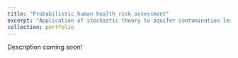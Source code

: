```yaml
---
title: "Probabilistic human health risk assessment"
excerpt: "Application of stochastic theory to aquifer contamination leading to adverse effect on the human health.<br/><img src='/images/scheme_PHHR.png'>"
collection: portfolio
---
```


Description coming soon!
